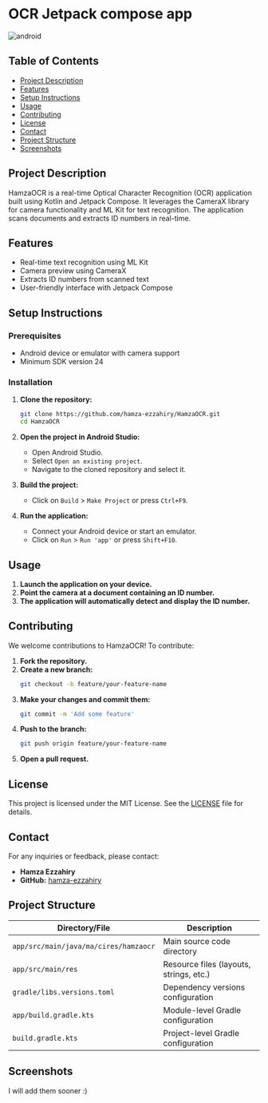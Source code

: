 # OCR Jetpack compose app

![android](https://img.shields.io/badge/Android-OCR%20ID%20Card%20Passport-blue)

## Table of Contents

- [Project Description](#project-description)
- [Features](#features)
- [Setup Instructions](#setup-instructions)
- [Usage](#usage)
- [Contributing](#contributing)
- [License](#license)
- [Contact](#contact)
- [Project Structure](#project-structure)
- [Screenshots](#screenshots)

## Project Description

HamzaOCR is a real-time Optical Character Recognition (OCR) application built using Kotlin and Jetpack Compose. It leverages the CameraX library for camera functionality and ML Kit for text recognition. The application scans documents and extracts ID numbers in real-time.

## Features

- Real-time text recognition using ML Kit
- Camera preview using CameraX
- Extracts ID numbers from scanned text
- User-friendly interface with Jetpack Compose

## Setup Instructions

### Prerequisites

- Android device or emulator with camera support
- Minimum SDK version 24

### Installation

1. **Clone the repository:**
   ```sh
   git clone https://github.com/hamza-ezzahiry/HamzaOCR.git
   cd HamzaOCR
   ```

2. **Open the project in Android Studio:**
   - Open Android Studio.
   - Select `Open an existing project`.
   - Navigate to the cloned repository and select it.

3. **Build the project:**
   - Click on `Build` > `Make Project` or press `Ctrl+F9`.

4. **Run the application:**
   - Connect your Android device or start an emulator.
   - Click on `Run` > `Run 'app'` or press `Shift+F10`.

## Usage

1. **Launch the application on your device.**
2. **Point the camera at a document containing an ID number.**
3. **The application will automatically detect and display the ID number.**

## Contributing

We welcome contributions to HamzaOCR! To contribute:

1. **Fork the repository.**
2. **Create a new branch:**
   ```sh
   git checkout -b feature/your-feature-name
   ```
3. **Make your changes and commit them:**
   ```sh
   git commit -m 'Add some feature'
   ```
4. **Push to the branch:**
   ```sh
   git push origin feature/your-feature-name
   ```
5. **Open a pull request.**

## License

This project is licensed under the MIT License. See the [LICENSE](LICENSE) file for details.

## Contact

For any inquiries or feedback, please contact:

- **Hamza Ezzahiry**
- **GitHub:** [hamza-ezzahiry](https://github.com/hamza-ezzahiry)

## Project Structure

| Directory/File                | Description                                      |
|-------------------------------|--------------------------------------------------|
| `app/src/main/java/ma/cires/hamzaocr` | Main source code directory                     |
| `app/src/main/res`             | Resource files (layouts, strings, etc.)          |
| `gradle/libs.versions.toml`    | Dependency versions configuration                |
| `app/build.gradle.kts`         | Module-level Gradle configuration                |
| `build.gradle.kts`             | Project-level Gradle configuration               |

## Screenshots

I will add them sooner :)
